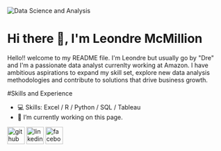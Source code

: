 ![Data Science and Analysis](https://pbs.twimg.com/profile_banners/392797161/1564851978/600x200)


# Hi there 👋, I'm Leondre McMillion
Hello!! welcome to my README file. I'm Leondre but usually go by "Dre" and I'm a passionate data analyst currenlty working at Amazon. I have ambitious aspirations to expand my skill set, explore new data analysis methodologies and contribute to solutions that drive business growth.

#Skills and Experience
-  💻 Skills: Excel / R / Python / SQL / Tableau
-  🔭 I’m currently working on this page. 

[<img src='https://cdn.jsdelivr.net/npm/simple-icons@3.0.1/icons/github.svg' alt='github' height='40'>](https://github.com/https://github.com/dmcmillion3)  [<img src='https://cdn.jsdelivr.net/npm/simple-icons@3.0.1/icons/linkedin.svg' alt='linkedin' height='40'>](https://www.linkedin.com/in/https://www.linkedin.com/in/dre-mcmillion-27ab5516a//)  [<img src='https://cdn.jsdelivr.net/npm/simple-icons@3.0.1/icons/facebook.svg' alt='facebook' height='40'>](https://www.facebook.com/https://www.facebook.com/dre.mcmillionaire/)  

